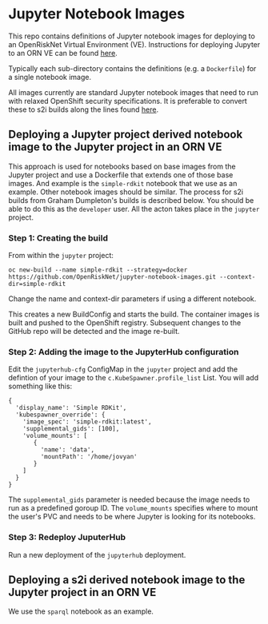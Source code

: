 # Jupyter Notebook Images

This repo contains definitions of Jupyter notebook images for deploying to an OpenRiskNet Virtual Environment (VE).
Instructions for deploying Jupyter to an ORN VE can be found
[here](https://github.com/OpenRiskNet/home/tree/master/openshift/deployments/jupyter).

Typically each sub-directory contains the definitions (e.g. a `Dockerfile`) for a single notebook image.

All images currently are standard Jupyter notebook images that need to run with relaxed OpenShift security specifications.
It is preferable to convert these to s2i builds along the lines found 
[here](https://github.com/jupyter-on-openshift/jupyter-notebooks/tree/master/build-configs).

## Deploying a Jupyter project derived notebook image to the Jupyter project in an ORN VE

This approach is used for notebooks based on base images from the Jupyter project and use a Dockerfile that extends one of those base
images. And example is the `simple-rdkit` notebook that we use as an example. Other notebook images should be similar.
The process for s2i builds from Graham Dumpleton's builds is described below.
You should be able to do this as the `developer` user. All the acton takes place in the `jupyter` project.

### Step 1: Creating the build

From within the `jupyter` project:
```
oc new-build --name simple-rdkit --strategy=docker https://github.com/OpenRiskNet/jupyter-notebook-images.git --context-dir=simple-rdkit
```
Change the name and context-dir parameters if using a different notebook.

This creates a new BuildConfig and starts the build. The container images is built and pushed to the OpenShift registry.
Subsequent changes to the GitHub repo will be detected and the image re-built.

### Step 2: Adding the image to the JupyterHub configuration

Edit the `jupyterhub-cfg` ConfigMap in the `jupyter` project and add the defintion of your image to the `c.KubeSpawner.profile_list`
List. You will add something like this:
```
{
  'display_name': 'Simple RDKit',
  'kubespawner_override': {
    'image_spec': 'simple-rdkit:latest',
    'supplemental_gids': [100],
    'volume_mounts': [
       {
         'name': 'data',
         'mountPath': '/home/jovyan'
       }
    ]
  }
}
```

The `supplemental_gids` parameter is needed because the image needs to run as a predefined goroup ID.
The `volume_mounts` specifies where to mount the user's PVC and needs to be where Jupyter is looking for its notebooks.

### Step 3: Redeploy JuputerHub

Run a new deployment of the `jupyterhub` deployment.

## Deploying a s2i derived notebook image to the Jupyter project in an ORN VE

We use the `sparql` notebook as an example.
